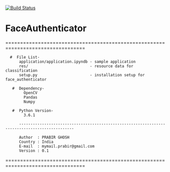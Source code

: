 [![Build Status](https://travis-ci.org/PRABIRSOFT/FaceAuthenticator.svg?branch=master)](https://travis-ci.org/PRABIRSOFT/FaceAuthenticator)


# FaceAuthenticator


=================================================================================
      
      #  File List-
          application/application.ipyndb - sample application
          res/                           - resource data for classification
          setup.py                       - installation setup for face_authenticator
          
       #  Dependency-
            OpenCV
            Pandas
            Numpy
            
       #  Python Version-
            3.6.1
       
          ----------------------------------------------------------------------------------------------
          
          Author  : PRABIR GHOSH
          Country : India
          E-mail  : mymail.prabir@gmail.com
          Version : 0.1
=================================================================================
